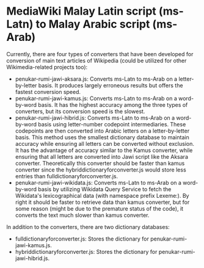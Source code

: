 # MediaWiki Malay Latin script (ms-Latn) to Malay Arabic script (ms-Arab)
Currently, there are four types of converters that have been developed for conversion of main text articles of Wikipedia (could be utilized for other Wikimedia-related projects too):
* penukar-rumi-jawi-aksara.js: Converts ms-Latn to ms-Arab on a letter-by-letter basis. It produces largely erroneous results but offers the fastest conversion speed.
* penukar-rumi-jawi-kamus.js: Converts ms-Latn to ms-Arab on a word-by-word basis. It has the highest accuracy among the three types of converters, but its conversion speed is the slowest.
* penukar-rumi-jawi-hibrid.js: Converts ms-Latn to ms-Arab on a word-by-word basis using letter-number codepoint intermediaries. These codepoints are then converted into Arabic letters on a letter-by-letter basis. This method uses the smallest dictionary database to maintain accuracy while ensuring all letters can be converted without exclusion. It has the advantage of accuracy similar to the Kamus converter, while ensuring that all letters are converted into Jawi script like the Aksara converter. Theoretically this converter should be faster than kamus converter since the hybriddictionaryforconverter.js would store less entries than fulldictionaryforconverter.js.
* penukar-rumi-jawi-wikidata.js: Converts ms-Latn to ms-Arab on a word-by-word basis by utilizing Wikidata Query Service to fetch the Wikidata's lexicographical data (with namespace prefix Lexeme:). By right it should be faster to retrieve data than kamus converter, but for some reason (might be due to the premature status of the code), it converts the text much slower than kamus converter. 

In addition to the converters, there are two dictionary databases:
* fulldictionaryforconverter.js: Stores the dictionary for penukar-rumi-jawi-kamus.js.
* hybriddictionaryforconverter.js: Stores the dictionary for penukar-rumi-jawi-hibrid.js.
